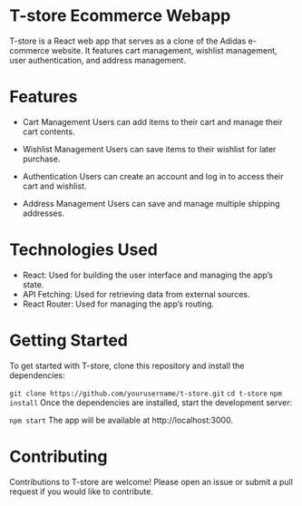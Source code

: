 # T-store Ecommerce Webapp
T-store is a React web app that serves as a clone of the Adidas e-commerce website. It features cart management, wishlist management, user authentication, and address management.

# Features
* Cart Management
Users can add items to their cart and manage their cart contents.

* Wishlist Management
Users can save items to their wishlist for later purchase.

* Authentication
Users can create an account and log in to access their cart and wishlist.

* Address Management
Users can save and manage multiple shipping addresses.

# Technologies Used
* React: Used for building the user interface and managing the app’s state.
* API Fetching: Used for retrieving data from external sources.
* React Router: Used for managing the app’s routing.
# Getting Started
To get started with T-store, clone this repository and install the dependencies:

```git clone https://github.com/yourusername/t-store.git```
```cd t-store```
```npm install```
Once the dependencies are installed, start the development server:

```npm start```
The app will be available at http://localhost:3000.

# Contributing
Contributions to T-store are welcome! Please open an issue or submit a pull request if you would like to contribute.
